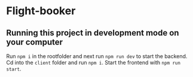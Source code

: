 # Flight-booker
## Running this project in development mode on your computer
Run `npm i` in the rootfolder and next run `npm run dev` to start the backend.
Cd into the `client` folder and run `npm i`. Start the frontend with `npm run start`.
